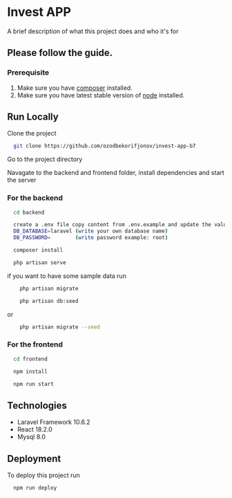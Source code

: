 # Invest APP

A brief description of what this project does and who it's for

## Please follow the guide.

### Prerequisite

1. Make sure you have [composer](https://getcomposer.org/download/) installed.
2. Make sure you have latest stable version of [node](https://nodejs.org/en/download/) installed.


## Run Locally

Clone the project

```bash
  git clone https://github.com/ozodbekorifjonov/invest-app-b7
```

Go to the project directory

Navagate to the backend and frontend folder, install dependencies and start the server

### For the backend
```bash
  cd backend 
```
```bash
  create a .env file copy content from .env.example and update the values
  DB_DATABASE=laravel (write your own database name)
  DB_PASSWORD=        (write password example: root)
```
```bash
  composer install
```
```bash
  php artisan serve 
```
if you want to have some sample data run
```bash
    php artisan migrate
```
```bash
    php artisan db:seed 
```
or
```bash
    php artisan migrate --seed
```
### For the frontend
```bash
  cd frontend
```
```bash  
  npm install
```
```bash  
  npm run start
```

## Technologies
-  Laravel Framework 10.6.2
-  React 18.2.0
-  Mysql 8.0



## Deployment

To deploy this project run

```bash
  npm run deploy
```